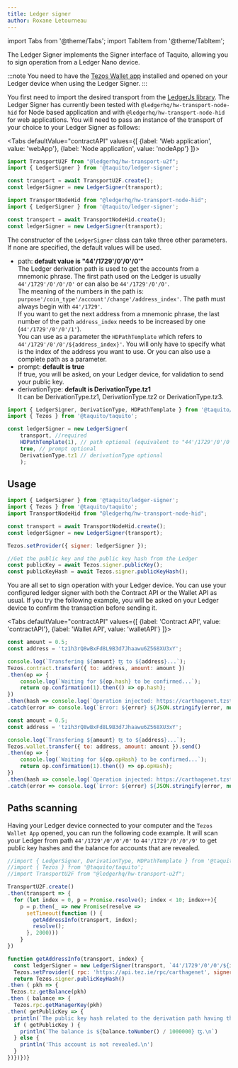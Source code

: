 ```yaml
---
title: Ledger signer
author: Roxane Letourneau
---
```


import Tabs from '@theme/Tabs';
import TabItem from '@theme/TabItem';

The Ledger Signer implements the Signer interface of Taquito, allowing you to sign operation from a Ledger Nano device. 

:::note
You need to have the [Tezos Wallet app](https://support.ledger.com/hc/en-us/articles/360016057774-Tezos-XTZ-) installed and opened on your Ledger device when using the Ledger Signer. 
:::

You first need to import the desired transport from the [LedgerJs library](https://github.com/LedgerHQ/ledgerjs). The Ledger Signer has currently been tested with `@ledgerhq/hw-transport-node-hid` for Node based application and with `@ledgerhq/hw-transport-node-hid` for web applications.
You will need to pass an instance of the transport of your choice to your Ledger Signer as follows:

<Tabs
  defaultValue="contractAPI"
  values={[
    {label: 'Web application', value: 'webApp'},
    {label: 'Node application', value: 'nodeApp'}
    ]}>
  <TabItem value="webApp">

 ```js
import TransportU2F from "@ledgerhq/hw-transport-u2f";
import { LedgerSigner } from '@taquito/ledger-signer';

const transport = await TransportU2F.create();
const ledgerSigner = new LedgerSigner(transport);
 ```
 
</TabItem>
  <TabItem value="nodeApp">

 ```js
import TransportNodeHid from "@ledgerhq/hw-transport-node-hid";
import { LedgerSigner } from '@taquito/ledger-signer';

const transport = await TransportNodeHid.create();
const ledgerSigner = new LedgerSigner(transport);
 ```

  </TabItem>
</Tabs>

The constructor of the `LedgerSigner` class can take three other parameters. If none are specified, the default values will be used.

 - path: **default value is "44'/1729'/0'/0'/0'"**  
 The Ledger derivation path is used to get the accounts from a mnemonic phrase. The first path used on the Ledger is usually `44'/1729'/0'/0'/0'` or can also be `44'/1729'/0'/0'`.  
 The meaning of the numbers in the path is: `purpose'/coin_type'/account'/change'/address_index'`. The path must always begin with `44'/1729'`.  
 If you want to get the next address from a mnemonic phrase, the last number of the path `address_index` needs to be increased by one (`44'/1729'/0'/0'/1'`).  
 You can use as a parameter the `HDPathTemplate` which refers to `44'/1729'/0'/0'/${address_index}'`. You will only have to specify what is the index of the address you want to use. Or you can also use a complete path as a parameter.
 - prompt: **default is true**  
 If true, you will be asked, on your Ledger device, for validation to send your public key.
 - derivationType: **default is DerivationType.tz1**  
 It can be DerivationType.tz1, DerivationType.tz2 or DerivationType.tz3.

```js
import { LedgerSigner, DerivationType, HDPathTemplate } from '@taquito/ledger-signer';
import { Tezos } from '@taquito/taquito';

const ledgerSigner = new LedgerSigner(
    transport, //required
    HDPathTemplate(1), // path optional (equivalent to "44'/1729'/0'/0'/1'")
    true, // prompt optional
    DerivationType.tz1 // derivationType optional
    );
```

## Usage

```js
import { LedgerSigner } from '@taquito/ledger-signer';
import { Tezos } from '@taquito/taquito';
import TransportNodeHid from "@ledgerhq/hw-transport-node-hid";

const transport = await TransportNodeHid.create();
const ledgerSigner = new LedgerSigner(transport);

Tezos.setProvider({ signer: ledgerSigner });

//Get the public key and the public key hash from the Ledger
const publicKey = await Tezos.signer.publicKey();
const publicKeyHash = await Tezos.signer.publicKeyHash();
```

You are all set to sign operation with your Ledger device. You can use your configured ledger signer with both the Contract API or the Wallet API as usual. If you try the following example, you will be asked on your Ledger device to confirm the transaction before sending it.

<Tabs
  defaultValue="contractAPI"
  values={[
    {label: 'Contract API', value: 'contractAPI'},
    {label: 'Wallet API', value: 'walletAPI'}
    ]}>
  <TabItem value="contractAPI">

```js
const amount = 0.5;
const address = 'tz1h3rQ8wBxFd8L9B3d7Jhaawu6Z568XU3xY';

console.log(`Transfering ${amount} ꜩ to ${address}...`);
Tezos.contract.transfer({ to: address, amount: amount })
.then(op => {
    console.log(`Waiting for ${op.hash} to be confirmed...`);
    return op.confirmation(1).then(() => op.hash);
})
.then(hash => console.log(`Operation injected: https://carthagenet.tzstats.com/${hash}`))
.catch(error => console.log(`Error: ${error} ${JSON.stringify(error, null, 2)}`));  
```

</TabItem>
  <TabItem value="walletAPI">

```js
const amount = 0.5;
const address = 'tz1h3rQ8wBxFd8L9B3d7Jhaawu6Z568XU3xY';

console.log(`Transfering ${amount} ꜩ to ${address}...`);
Tezos.wallet.transfer({ to: address, amount: amount }).send()
.then(op => {
    console.log(`Waiting for ${op.opHash} to be confirmed...`);
    return op.confirmation(1).then(() => op.opHash);
})
.then(hash => console.log(`Operation injected: https://carthagenet.tzstats.com/${hash}`))
.catch(error => console.log(`Error: ${error} ${JSON.stringify(error, null, 2)}`));     
```

  </TabItem>
</Tabs>

## Paths scanning

Having your Ledger device connected to your computer and the `Tezos Wallet App` opened, you can run the following code example. It will scan your Ledger from path `44'/1729'/0'/0'/0'` to `44'/1729'/0'/0'/9'` to get public key hashes and the balance for accounts that are revealed.

```js live noInline
//import { LedgerSigner, DerivationType, HDPathTemplate } from '@taquito/ledger-signer';
//import { Tezos } from '@taquito/taquito';
//import TransportU2F from "@ledgerhq/hw-transport-u2f";

TransportU2F.create()
.then(transport => {
  for (let index = 0, p = Promise.resolve(); index < 10; index++){
    p = p.then(_ => new Promise(resolve =>
      setTimeout(function () {
        getAddressInfo(transport, index);
        resolve();
      }, 2000)))
    }
})

function getAddressInfo(transport, index) {
  const ledgerSigner = new LedgerSigner(transport, `44'/1729'/0'/0'/${index}'`, true, DerivationType.tz1);
  Tezos.setProvider({ rpc: 'https://api.tez.ie/rpc/carthagenet', signer: ledgerSigner });
  return Tezos.signer.publicKeyHash()
.then ( pkh => {
 Tezos.tz.getBalance(pkh)
.then ( balance => {
  Tezos.rpc.getManagerKey(pkh)
.then( getPublicKey => {
  println(`The public key hash related to the derivation path having the index ${index} is ${pkh}.`);
  if ( getPublicKey ) {
    println(`The balance is ${balance.toNumber() / 1000000} ꜩ.\n`)
  } else {
    println('This account is not revealed.\n')
  }
})})})}
```
